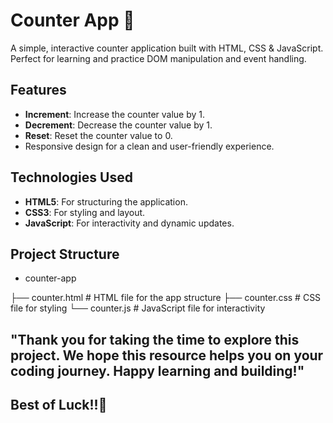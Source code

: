 # Counter App 🚀

A simple, interactive counter application built with HTML, CSS & JavaScript. Perfect for learning and practice DOM manipulation and event handling.

## Features

- **Increment**: Increase the counter value by 1.
- **Decrement**: Decrease the counter value by 1.
- **Reset**: Reset the counter value to 0.
- Responsive design for a clean and user-friendly experience.

## Technologies Used

- **HTML5**: For structuring the application.
- **CSS3**: For styling and layout.
- **JavaScript**: For interactivity and dynamic updates.

## Project Structure

- counter-app
  
├── counter.html      # HTML file for the app structure
├── counter.css       # CSS file for styling
└── counter.js       # JavaScript file for interactivity


## "Thank you for taking the time to explore this project. We hope this resource helps you on your coding journey. Happy learning and building!" 

## Best of Luck!!🖤
